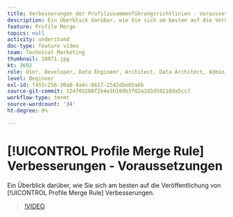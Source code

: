 ```yaml
---
title: Verbesserungen der Profilzusammenführungsrichtlinien - Voraussetzungen
description: Ein Überblick darüber, wie Sie sich am besten auf die Veröffentlichung der Verbesserungen der Profilzusammenführungsrichtlinien vorbereiten.
feature: Profile Merge
topics: null
activity: understand
doc-type: feature video
team: Technical Marketing
thumbnail: 28971.jpg
kt: 3692
role: User, Developer, Data Engineer, Architect, Data Architect, Admin, Leader
level: Beginner
exl-id: f455c256-30a0-4a4c-8617-2542dbe05a6b
source-git-commit: 124f03208f2b4e3b109b3f02a2d3d59210da5cc7
workflow-type: tm+mt
source-wordcount: '34'
ht-degree: 0%

---
```


# [!UICONTROL Profile Merge Rule] Verbesserungen - Voraussetzungen

Ein Überblick darüber, wie Sie sich am besten auf die Veröffentlichung von [!UICONTROL Profile Merge Rule] Verbesserungen.

>[!VIDEO](https://video.tv.adobe.com/v/28971/?quality=12)
